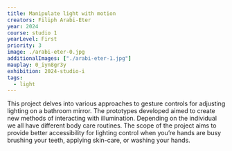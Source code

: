 ```yaml
---
title: Manipulate light with motion
creators: Filiph Arabi-Eter
year: 2024
course: studio 1
yearLevel: First
priority: 3
image: ./arabi-eter-0.jpg
additionalImages: ["./arabi-eter-1.jpg"] 
mauplay: 0_iyn8gr3y
exhibition: 2024-studio-i
tags:
  - light
---
```


 
This project delves into various approaches to gesture controls for adjusting 
lighting on a bathroom mirror. The prototypes developed aimed to create new 
methods of interacting with illumination. Depending on the individual we all have different body
care routines. The scope of the project aims to provide better accessibility for lighting 
control when you’re hands are busy brushing your teeth, applying skin-care, 
or washing your hands. 